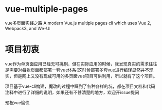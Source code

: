# vue-multiple-pages
vue多页面实践之路
A modern Vue.js multiple pages cli which uses Vue 2, Webpack3, and We-UI


# 项目初衷
vue作为单页面应用已经无可挑剔，但在实际应用的时候，我发现真实的需求往往是需要对每张页面都部署一套vue体系(这时候部署多套vue进行编译显然并不现实，但是网上又没有现成可用的多页面vue项目可供利用，所以就有了这个项目。

项目基于vue-cli构建，魔改的过程中踩到了各种各样的坑，都在项目文档和代码注释中进行了详细的说明，如果还有不甚清楚的地方，欢迎开issue提问

预祝vue愉快

